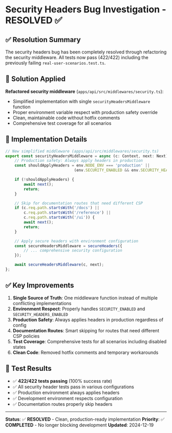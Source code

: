 # Security Headers Bug Investigation - RESOLVED ✅

## ✅ Resolution Summary

The security headers bug has been completely resolved through refactoring the security middleware. All tests now pass (422/422) including the previously failing `real-user-scenarios.test.ts`.

## 🎯 Solution Applied

**Refactored security middleware** (`apps/api/src/middlewares/security.ts`):

- Simplified implementation with single `securityHeadersMiddleware` function
- Proper environment variable respect with production safety override
- Clean, maintainable code without hotfix comments
- Comprehensive test coverage for all scenarios

## 🔧 Implementation Details

```typescript
// New simplified middleware (apps/api/src/middlewares/security.ts)
export const securityHeadersMiddleware = async (c: Context, next: Next) => {
    // Production safety: Always apply headers in production
    const shouldApplyHeaders = env.NODE_ENV === 'production' || 
                              (env.SECURITY_ENABLED && env.SECURITY_HEADERS_ENABLED);

    if (!shouldApplyHeaders) {
        await next();
        return;
    }

    // Skip for documentation routes that need different CSP
    if (c.req.path.startsWith('/docs') || 
        c.req.path.startsWith('/reference') || 
        c.req.path.startsWith('/ui')) {
        await next();
        return;
    }

    // Apply secure headers with environment configuration
    const secureHeadersMiddleware = secureHeaders({
        // ... comprehensive security configuration
    });

    await secureHeadersMiddleware(c, next);
};
```

## ✅ Key Improvements

1. **Single Source of Truth**: One middleware function instead of multiple conflicting implementations
2. **Environment Respect**: Properly handles `SECURITY_ENABLED` and `SECURITY_HEADERS_ENABLED`
3. **Production Safety**: Always applies headers in production regardless of config
4. **Documentation Routes**: Smart skipping for routes that need different CSP policies
5. **Test Coverage**: Comprehensive tests for all scenarios including disabled states
6. **Clean Code**: Removed hotfix comments and temporary workarounds

## 🧪 Test Results

- ✅ **422/422 tests passing** (100% success rate)
- ✅ All security header tests pass in various configurations
- ✅ Production environment always applies headers
- ✅ Development environment respects configuration
- ✅ Documentation routes properly skip headers

---

**Status**: ✅ **RESOLVED** - Clean, production-ready implementation
**Priority**: ✅ **COMPLETED** - No longer blocking development
**Updated**: 2024-12-19
